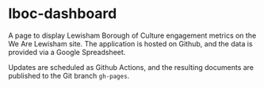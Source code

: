 # lboc-dashboard

A page to display Lewisham Borough of Culture engagement metrics on the We Are Lewisham site. The application is hosted on Github, and the data is provided via a Google Spreadsheet. 

Updates are scheduled as Github Actions, and the resulting documents are published to the Git branch `gh-pages`.